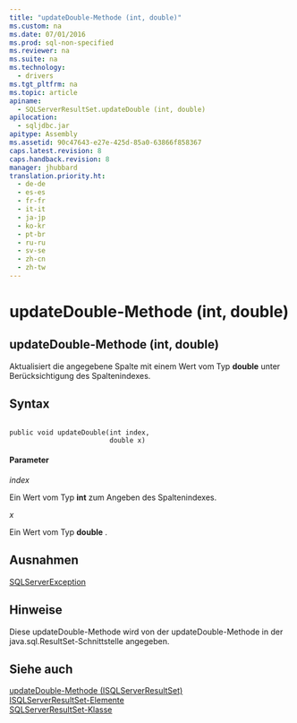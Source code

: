 ```yaml
---
title: "updateDouble-Methode (int, double)"
ms.custom: na
ms.date: 07/01/2016
ms.prod: sql-non-specified
ms.reviewer: na
ms.suite: na
ms.technology: 
  - drivers
ms.tgt_pltfrm: na
ms.topic: article
apiname: 
  - SQLServerResultSet.updateDouble (int, double)
apilocation: 
  - sqljdbc.jar
apitype: Assembly
ms.assetid: 90c47643-e27e-425d-85a0-63866f858367
caps.latest.revision: 8
caps.handback.revision: 8
manager: jhubbard
translation.priority.ht: 
  - de-de
  - es-es
  - fr-fr
  - it-it
  - ja-jp
  - ko-kr
  - pt-br
  - ru-ru
  - sv-se
  - zh-cn
  - zh-tw
---
```

# updateDouble-Methode (int, double)
    
## updateDouble\-Methode \(int, double\)  
 Aktualisiert die angegebene Spalte mit einem Wert vom Typ **double** unter Berücksichtigung des Spaltenindexes.  
  
## Syntax  
  
```  
  
public void updateDouble(int index,  
                         double x)  
```  
  
#### Parameter  
 *index*  
  
 Ein Wert vom Typ **int** zum Angeben des Spaltenindexes.  
  
 *x*  
  
 Ein Wert vom Typ **double** .  
  
## Ausnahmen  
 [SQLServerException](../content/SQLServerException-Class.md)  
  
## Hinweise  
 Diese updateDouble\-Methode wird von der updateDouble\-Methode in der java.sql.ResultSet\-Schnittstelle angegeben.  
  
## Siehe auch  
 [updateDouble-Methode &#40;ISQLServerResultSet&#41;](../content/updateDouble-Method--SQLServerResultSet-.md)   
 [ISQLServerResultSet-Elemente](../content/SQLServerResultSet-Members.md)   
 [SQLServerResultSet-Klasse](../content/SQLServerResultSet-Class.md)  
  
  